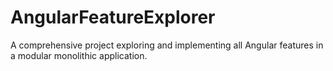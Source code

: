 # AngularFeatureExplorer
A comprehensive project exploring and implementing all Angular features in a modular monolithic application.

